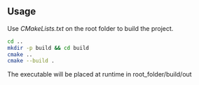 ## Usage

Use *CMakeLists.txt* on the root folder to build the project.

```bash
cd ..
mkdir -p build && cd build
cmake ..
cmake --build .
```

The executable will be placed at runtime in root_folder/build/out 

